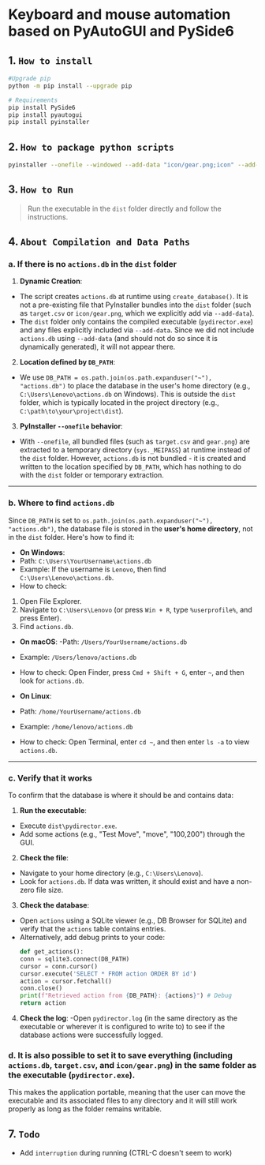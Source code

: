 # Keyboard and mouse automation based on PyAutoGUI and PySide6

## 1. `How to install`
```bash
#Upgrade pip
python -m pip install --upgrade pip

# Requirements
pip install PySide6
pip install pyautogui
pip install pyinstaller
```

## 2. `How to package python scripts`
```bash
pyinstaller --onefile --windowed --add-data "icon/gear.png;icon" --add-data "target.csv;." --hidden-import=pyautogui --hidden-import=PySide6.QtWidgets --hidden-import=PySide6.QtCore --hidden-import=PySide6.QtGui .\pydirector.py
```


## 3. `How to Run`
> Run the executable in the `dist` folder directly and follow the instructions.

## 4. `About Compilation and Data Paths`

### a. If there is no `actions.db` in the `dist` folder

1. **Dynamic Creation**:
- The script creates `actions.db` at runtime using `create_database()`. It is not a pre-existing file that PyInstaller bundles into the `dist` folder (such as `target.csv` or `icon/gear.png`, which we explicitly add via `--add-data`).
- The `dist` folder only contains the compiled executable (`pydirector.exe`) and any files explicitly included via `--add-data`. Since we did not include `actions.db` using `--add-data` (and should not do so since it is dynamically generated), it will not appear there.

2. **Location defined by `DB_PATH`**:
- We use `DB_PATH = os.path.join(os.path.expanduser("~"), "actions.db")` to place the database in the user's home directory (e.g., `C:\Users\Lenovo\actions.db` on Windows). This is outside the `dist` folder, which is typically located in the project directory (e.g., `C:\path\to\your\project\dist`).

3. **PyInstaller `--onefile` behavior**:
- With `--onefile`, all bundled files (such as `target.csv` and `gear.png`) are extracted to a temporary directory (`sys._MEIPASS`) at runtime instead of the `dist` folder. However, `actions.db` is not bundled - it is created and written to the location specified by `DB_PATH`, which has nothing to do with the `dist` folder or temporary extraction.

---

### b. Where to find `actions.db`
Since `DB_PATH` is set to `os.path.join(os.path.expanduser("~"), "actions.db")`, the database file is stored in the **user's home directory**, not in the `dist` folder. Here's how to find it:

- **On Windows**:
- Path: `C:\Users\YourUsername\actions.db`
- Example: If the username is `Lenovo`, then find `C:\Users\Lenovo\actions.db`.
- How to check:
1. Open File Explorer.
2. Navigate to `C:\Users\Lenovo` (or press `Win + R`, type `%userprofile%`, and press Enter).
3. Find `actions.db`.

- **On macOS**:
-Path: `/Users/YourUsername/actions.db`
- Example: `/Users/lenovo/actions.db`
- How to check: Open Finder, press `Cmd + Shift + G`, enter `~`, and then look for `actions.db`.

- **On Linux**:
- Path: `/home/YourUsername/actions.db`
- Example: `/home/lenovo/actions.db`
- How to check: Open Terminal, enter `cd ~`, and then enter `ls -a` to view `actions.db`.

---

### c. Verify that it works
To confirm that the database is where it should be and contains data:
1. **Run the executable**:
- Execute `dist\pydirector.exe`.
- Add some actions (e.g., "Test Move", "move", "100,200") through the GUI.

2. **Check the file**:
- Navigate to your home directory (e.g., `C:\Users\Lenovo`).
- Look for `actions.db`. If data was written, it should exist and have a non-zero file size.

3. **Check the database**:
- Open `actions` using a SQLite viewer (e.g., DB Browser for SQLite) and verify that the `actions` table contains entries.
- Alternatively, add debug prints to your code:
  ```python
  def get_actions():
  conn = sqlite3.connect(DB_PATH)
  cursor = conn.cursor()
  cursor.execute('SELECT * FROM action ORDER BY id')
  action = cursor.fetchall()
  conn.close()
  print(f"Retrieved action from {DB_PATH}: {actions}") # Debug
  return action
  ```

4. **Check the log**:
-Open `pydirector.log` (in the same directory as the executable or wherever it is configured to write to) to see if the database actions were successfully logged.

### d. It is also possible to set it to save everything (including `actions.db`, ​​​​`target.csv`, and `icon/gear.png`) in the same folder as the executable (`pydirector.exe`).
This makes the application portable, meaning that the user can move the executable and its associated files to any directory and it will still work properly as long as the folder remains writable.

## 7. `Todo`

- Add `interruption` during running (CTRL-C doesn't seem to work)